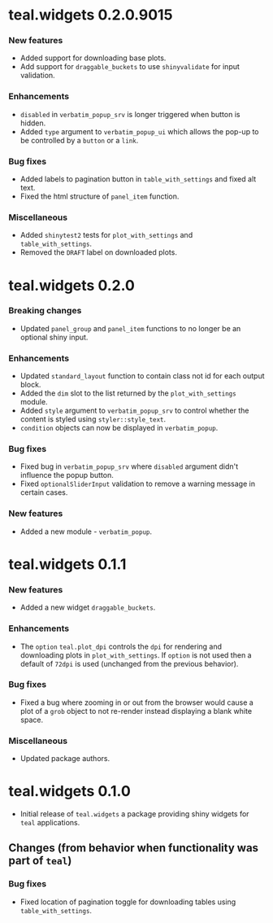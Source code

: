 # teal.widgets 0.2.0.9015

### New features

* Added support for downloading base plots.
* Add support for `draggable_buckets` to use `shinyvalidate` for input validation.

### Enhancements

* `disabled` in `verbatim_popup_srv` is longer triggered when button is hidden.
* Added `type` argument to `verbatim_popup_ui` which allows the pop-up to be controlled by a `button` or a `link`.

### Bug fixes

* Added labels to pagination button in `table_with_settings` and fixed alt text.
* Fixed the html structure of `panel_item` function.

### Miscellaneous

* Added `shinytest2` tests for `plot_with_settings` and `table_with_settings`.
* Removed the `DRAFT` label on downloaded plots.

# teal.widgets 0.2.0

### Breaking changes
* Updated `panel_group` and `panel_item` functions to no longer be an optional shiny input.

### Enhancements
* Updated `standard_layout` function to contain class not id for each output block.
* Added the `dim` slot to the list returned by the `plot_with_settings` module.
* Added `style` argument to `verbatim_popup_srv` to control whether the content is styled using `styler::style_text`.
* `condition` objects can now be displayed in `verbatim_popup`.

### Bug fixes
* Fixed bug in `verbatim_popup_srv` where `disabled` argument didn't influence the popup button. 
* Fixed `optionalSliderInput` validation to remove a warning message in certain cases.

### New features
* Added a new module - `verbatim_popup`.

# teal.widgets 0.1.1

### New features
* Added a new widget `draggable_buckets`.

### Enhancements
* The `option` `teal.plot_dpi` controls the `dpi` for rendering and downloading plots in `plot_with_settings`. If `option` is not used then a default of `72dpi` is used (unchanged from the previous behavior).

### Bug fixes
* Fixed a bug where zooming in or out from the browser would cause a plot of a `grob` object to not re-render instead displaying a blank white space.

### Miscellaneous
* Updated package authors.

# teal.widgets 0.1.0

* Initial release of `teal.widgets` a package providing shiny widgets for `teal` applications.

## Changes (from behavior when functionality was part of `teal`)

### Bug fixes
* Fixed location of pagination toggle for downloading tables using `table_with_settings`.
